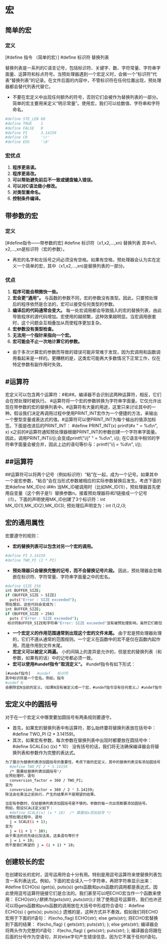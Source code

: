 # 宏
## 简单的宏
### 定义
[#define 指令 （简单的宏）]   #define 标识符 替换列表

替换列表是一系列的C语言记号，包括标识符、关键字、数、字符常量、字符串字面量、运算符和标点符号。当预处理器遇到一个宏定义时，会做一个“标识符”代表“替换列表”的记录。在文件后面的内容中，不管标识符在任何位置出现，预处理器都会替代列表代替它。
* 不要在宏定义中出现任何额外的符号，否则它们会被作为替换列表的一部分。
简单的宏主要用来定义“明示常量”。使用宏，我们可以给数值、字符串和字符命名。
```sh
#define STE_LEN 80
#define TRUE    1
#define FALSE   0
#define PI      3.14159
#define CR      '\r'
#define EOS     '\0'
```

### 宏优点

1. **程序更易读。**
1. **程序更易改。**
1. **可以帮助避免前后不一致或键盘输入错误。**
1. **可以对C语法做小修改。**
1. **对类型重命名。**
1. **控制条件编译。**

## 带参数的宏
### 定义
[#define指令——带参数的宏]  #define 标识符（x1,x2,...,xn) 替换列表    其中x1，x2,...,xn是标识符（宏的参数）。
* 再宏的名字和左括号之间必须没有空格。如果有空格，预处理器会认为实在定义一个简单的宏，其中（x1,x2,...,xn)是替换列表的一部分。
### 优点
1. **程序可能会稍微快一些。**
1. **宏会更“通用”。** 与函数的参数不同，宏的参数没有类型。因此，只要预处理后的程序依然是合法的，宏可以接受任何类型的参数。
1. **编译后的代码通常会变大。** 每一处宏调用都会导致插入的宏的替换列表，由此导致程序的源代码增加。宏使用的越频繁，这种效果越明显。当宏调用嵌套时，这个问题会互相叠加从而使程序更加复杂。
1. **宏参数没有类型检查。**
1. **无法用一个指针来指向一个宏。**
1. **宏可能会不止一次地计算它的参数。**
* 由于多次计算宏的参数而导致的错误可能非常难于发现，因为宏调用和函数调用看起来是一样的。更糟糕的是，这类宏可能再大多数情况下正常工作，仅在特定参数有副作用时失效。

## #运算符

宏定义可以包含两个运算符：#和##。编译器不会识别这两种运算符，相反，它们会在预处理时被执行。
#运算符将一个宏的参数转换为字符串字面量。它仅允许出现在带参数的宏的替换列表中。#运算符有大量的用途，这里只来讨论其中的一种。假设我们决定再调用过程中使用PRINT_INT宏作为一个便捷的方法，来输出一个整型变量或表达式的值。#运算符可以使PRINT_INT为每个输出的值添加标签。下面是改进后的PRINT_INT：
#define PRINT_INT(x) printf(#x " = %d\n", x)     x之前的#运算符通知预处理器根据PRINT_INT的参数创建一个字符串字面量。因此，调用PRINT_INT(i/j);会变成printf("i/j" " =  %d\n", i/j);  在C语言中相邻的字符串字面量会被合并，因此上边的语句等价与：printf("i/j =  %d\n", i/j);

## ##运算符

##运算符可以将两个记号（例如标识符）“粘”在一起，成为一个记号。如果其中一个是宏参数，“粘合”会在当形式参数被相应的实际参数替换后发生。考虑下面的宏#define MK_ID(n) i##n     当MK_ID被调用时（比如MK_ID(1)），预处理器首先使用自变量（这个例子是1）替换参数n。接着预处理器将i和1链接成一个记号
（i1）。下面的声明使用MK_ID创建了3个标识符：int MK_ID(1),MK_ID(2),MK_ID(3);  预处理后声明变为：int i1,i2,i3;

## 宏的通用属性
宏要遵守的规则：
* **宏的替换列表可以包含对另一个宏的调用。**
```sh
#define PI 3.14159
#define TWO_PI (2 * PI)
```
* **预处理器只会替换完整的记号，而不会替换记号片段。** 因此，预处理器会忽略嵌在标识符、字符常量、字符串字面量之中的宏名。
```sh
#define SIZE 256
int BUFFER_SIZE;
if (BUFFER_SIZE > SIZE)
  puts("Error : SIZE exceeded");
预处理后，这些代码会变成为：
int BUFFER_SIZE;
if (BUFFER_SIZE > 256)
  puts ("Error : SIZE exceeded");
 标识符BUFFER_SIZE和字符串"Error: SIZE exceeded"没有被预处理影响，虽然它们都包含SIZE。
```
* **一个宏定义的作用范围通常到出现这个宏的文件末尾。** 由于宏是预处理器处理的，它们不遵从通常的范围规则。一个定义在函数中的宏不是仅在函数内起作用，而是作用到文件末尾。
* **宏定义可以被定义两遍。** 小的间隔上的差异是允许的，但是宏的替换列表（和参数，如果有的话）中的记号都必须一致。
* **宏可以使用#undef指令”取消定义“。** #undef指令有如下形式：
```sh
[#undef指令]   #undef   标识符
其中标识符是一个宏名。例如，指令
#undef N
会删除宏N当前的定义。（如果N没有被定义成一个宏，#undef指令没有任何意义。）#undef指令的一个用途是取消一个宏的现有定义，以便重新给出新的定义。
```
## 宏定义中的圆括号
对于在一个宏定义中哪里要加圆括号有两条规则要遵守。
* 首先，如果宏的替换列表中有运算符，那么始终要将替换列表放在括号中：#define TWO_PI (2 * 3.14159)。
* 其次，如果宏有参数，每次参数在替换列表中出现时都要放在圆括号中：#define SCALE(x) ((x) * 10）  没有括号的话，我们将无法确保编译器会将替换列表和参数作为完整的表达式。
```sh
为了展示为替换列表添加圆括号的重要性，考虑下面的宏定义，其中的替换列表没有添加圆括号：
  #define TWO_PI 2 * 3.14159
  /* 需要给替换列表加圆括号*/
在预处理时，语句
  conversion_factor = 360 / TWO_PI;
变为
  conversion_factor = 360 / 2 * 3.14159;
除法会在乘法之前执行，产生的结果并不是期望的结果。

```
```sh
当宏有参数时，仅给替换列表添加圆括号是不够的。参数的每一次出现都要添加圆括号。
例如，假设SCALE定义如下：
  #define SCALE(x) (x * 10)  /* 需要给x添加括号 */
在预处理过程中，语句
  j = SCALE(i + 1);
变为
  j = (i + 1 * 10);
由于乘法的优先级比加法高，这条语句等价于
  j = i + 10;
而不是我们希望的 j = (i + 1) * 10;
```

## 创建较长的宏
在创建较长的宏时，逗号运用符会十分有用。特别是用逗号运算符来使替换列表包含一系列表达式。例如，下面的宏会读入一个字符串，再把字符串显示出来：
  #define ECHO(s) (get(s), puts(s))
gets函数和puts函数的调用都是表达式，因此使用逗号运算符链接它们是合法的。我们甚至可以吧ECHO宏当作一个函数来使用：
  ECHO(str);/*替换为(gets(str), puts(str));*/
    除了使用逗号运算符，我们也许还可以将gets函数和puts函数的调用放在大括号中形成符合语句：
    #define ECHO(s) { gets(s); puts(s);}
  遗憾的是，这种方式并不奏效。假如我们将ECHO宏用于下面的if语句：
    if(echo_flag)
      ECHO(str);
    else
      gets(str);
  将ECHO宏替换到下面的结果：
    if(echo_flag)
      { gets(str); puts(str); };
    else
      gets(str);
  编译器会将两头作为完整的if语句：
    if(echo_flag)
      { gets(str); puts(str); };
  编译器会将跟在后面的分号作为空语句，并对else字句产生错误信息，因为它不属于任何if语句。

